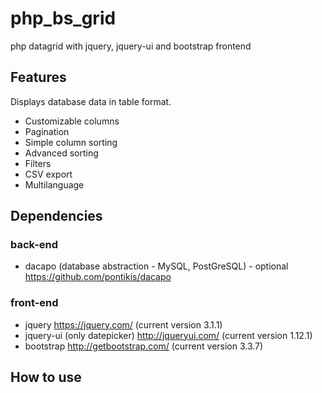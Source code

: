 # php_bs_grid
php datagrid with jquery, jquery-ui and bootstrap frontend

## Features

Displays database data in table format.

* Customizable columns
* Pagination
* Simple column sorting
* Advanced sorting
* Filters
* CSV export
* Multilanguage

## Dependencies

### back-end
* dacapo (database abstraction - MySQL, PostGreSQL) - optional https://github.com/pontikis/dacapo

### front-end
* jquery https://jquery.com/ (current version 3.1.1)
* jquery-ui (only datepicker) http://jqueryui.com/ (current version 1.12.1)
* bootstrap http://getbootstrap.com/ (current version 3.3.7)

## How to use